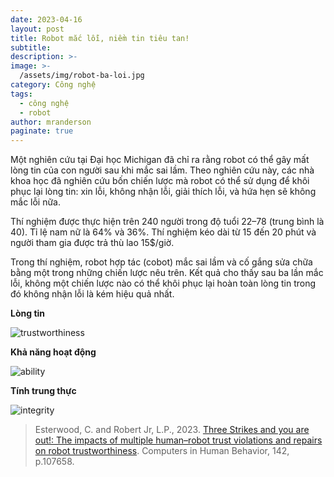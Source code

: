 ```yaml
---
date: 2023-04-16
layout: post
title: Robot mắc lỗi, niềm tin tiêu tan!
subtitle:
description: >-
image: >-
  /assets/img/robot-ba-loi.jpg
category: Công nghệ
tags:
  - công nghệ
  - robot
author: mranderson
paginate: true
---
```


Một nghiên cứu tại Đại học Michigan đã chỉ ra rằng robot có thể gây mất lòng tin của con người sau khi mắc sai lầm. Theo nghiên cứu này, các nhà khoa học đã nghiên cứu bốn chiến lược mà robot có thể sử dụng để khôi phục lại lòng tin: xin lỗi, không nhận lỗi, giải thích lỗi, và hứa hẹn sẽ không mắc lỗi nữa.

Thí nghiệm được thực hiện trên 240 người trong độ tuổi 22–78 (trung bình là 40). Tỉ lệ nam nữ là 64% và 36%. Thí nghiệm kéo dài từ 15 đến 20 phút và người tham gia được trả thù lao 15$/giờ.

Trong thí nghiệm, robot hợp tác (cobot) mắc sai lầm và cố gắng sửa chữa bằng một trong những chiến lược nêu trên. Kết quả cho thấy sau ba lần mắc lỗi, không một chiến lược nào có thể khôi phục lại hoàn toàn lòng tin trong đó không nhận lỗi là kém hiệu quả nhất.

**Lòng tin**

![trustworthiness](https://ars.els-cdn.com/content/image/1-s2.0-S0747563223000092-gr5.jpg)

**Khả năng hoạt động**

![ability](https://ars.els-cdn.com/content/image/1-s2.0-S0747563223000092-gr6.jpg)

**Tính trung thực**

![integrity](https://ars.els-cdn.com/content/image/1-s2.0-S0747563223000092-gr7.jpg)


> Esterwood, C. and Robert Jr, L.P., 2023. [Three Strikes and you are out!: The impacts of multiple human–robot trust violations and repairs on robot trustworthiness](https://doi.org/10.1016/j.chb.2023.107658). Computers in Human Behavior, 142, p.107658.

